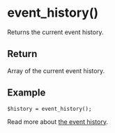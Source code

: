 # event_history()

Returns the current event history.

## Return

Array of the current event history.

## Example

    $history = event_history();

Read more about <a href="../event_history.html">the event history</a>.